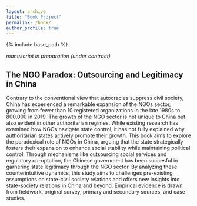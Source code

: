```yaml
---
layout: archive
title: "Book Project"
permalink: /book/
author_profile: true
---
```


{% include base_path %}

*manuscript in preparation (under contract)*

## **The NGO Paradox: Outsourcing and Legitimacy in China**

Contrary to the conventional view that autocracies suppress civil society, China has experienced a remarkable expansion of the NGOs sector, growing from fewer than 10 registered organizations in the late 1980s to 800,000 in 2019. The growth of the NGO sector is not unique to China but also evident in other authoritarian regimes. While existing research has examined how NGOs navigate state control, it has not fully explained why authoritarian states actively promote their growth. This book aims to explore the paradoxical role of NGOs in China, arguing that the state strategically fosters their expansion to enhance social stability while maintaining political control. Through mechanisms like outsourcing social services and regulatory co-optation, the Chinese government has been succesful in garnering state legitimacy through the NGO sector. By analyzing these counterintuitive dynamics, this study aims to challenges pre-existing assumptions on state-civil society relations and offers new insights into state-society relations in China and beyond. Empirical evidence is drawn from fieldwork, original survey, primary and secondary sources, and case studies.
